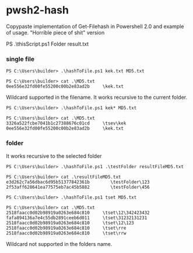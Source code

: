 # pwsh2-hash
Copypaste implementation of Get-Filehash in Powershell 2.0 and example of usage. "Horrible piece of shit" version




PS .\thisScript.ps1 Folder result.txt

### single file
```
PS C:\Users\builder> .\hashToFile.ps1 kek.txt MD5.txt

PS C:\Users\builder> cat .\MD5.txt
0ee556e32fd00fe55200c00b2e83ad2b  	 \kek.txt
```

Wildcard supported in the filename. It works recursive to the current folder.
```
PS C:\Users\builder> .\hashToFile.ps1 kek* MD5.txt

PS C:\Users\builder> cat .\MD5.txt
3326a522fcbe7041b1c27388676c01cd  	 \tsev\kek
0ee556e32fd00fe55200c00b2e83ad2b  	 \kek.txt
```

### folder
It works recursive to the selected folder
```
PS C:\Users\builder> .\hashToFile.ps1 .\testFolder resultFileMD5.txt

PS C:\Users\builder> cat .\resultFileMD5.txt
e3d262c7a56dbac6d95b51377842361b        \testFolder\123
2f53aff628641ea77575eb7ac45b5882        \testFolder\456
```
```
PS C:\Users\builder> .\hashToFile.ps1 tset MD5.txt

PS C:\Users\builder> cat .\MD5.txt
2518faacc0d02b98919a0263e684c810  	 \tset\12\342423432
fafa894136a7e4c55db2891ceeb6d011  	 \tset\31232131231
2518faacc0d02b98919a0263e684c810  	 \tset\12\123
2518faacc0d02b98919a0263e684c810  	 \tset\rre
2518faacc0d02b98919a0263e684c810  	 \tset\rrw
```

Wildcard not supported in the folders name.

